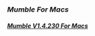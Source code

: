 ### _Mumble For Macs_   
#### [**_Mumble V1.4.230 For Macs_**](https://home.mycloud.com/action/share/f3f43018-4bf1-4881-83d3-3d59e14b65a3)
<script type='text/javascript' src='https://storage.ko-fi.com/cdn/widget/Widget_2.js'></script><script type='text/javascript'>kofiwidget2.init('Hey! Support Me On Ko-fi!', '#29abe0', 'L4L76FZ0F');kofiwidget2.draw();</script> 
